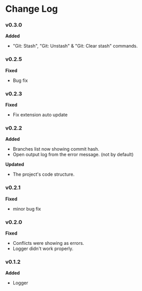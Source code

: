 # Change Log
### v0.3.0
**Added**  

* "Git: Stash", "Git: Unstash" & "Git: Clear stash" commands.

### v0.2.5  
**Fixed**

* Bug fix 

### v0.2.3  
**Fixed**  

* Fix extension auto update

### v0.2.2  
**Added**  

* Branches list now showing commit hash.  
* Open output log from the error message. (not by default)

**Updated** 

* The project's code structure.

### v0.2.1
**Fixed**  

* minor bug fix 
 
### v0.2.0
**Fixed** 

* Conflicts were showing as errors.
* Logger didn't work properly.  

### v0.1.2
**Added** 

* Logger
